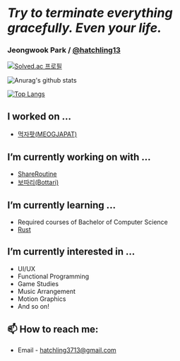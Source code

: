 # *Try to terminate everything gracefully. Even your life.*
### Jeongwook Park / [@hatchling13](https://github.com/hatchling13)

[![Solved.ac 프로필](http://mazassumnida.wtf/api/v2/generate_badge?boj=hatchling13)](https://solved.ac/hatchling13)

![Anurag's github stats](https://github-readme-stats.vercel.app/api?username=hatchling13)

[![Top Langs](https://github-readme-stats.vercel.app/api/top-langs/?username=hatchling13&layout=compact)](https://github.com/anuraghazra/github-readme-stats)

## I worked on ...
- [먹자팟(MEOGJAPAT)](https://github.com/SWP-team12/MEOGJAPAT)

## I’m currently working on with ...
- [ShareRoutine](https://github.com/GNUCS-2022-Capstone-Design-ShareRoutine/ShareRoutine)
- [보따리(Bottari)](https://github.com/hatchling13/Bottari)

## I’m currently learning ...
- Required courses of Bachelor of Computer Science
- [Rust](https://www.rust-lang.org/)

## I’m currently interested in ...
- UI/UX
- Functional Programming
- Game Studies
- Music Arrangement
- Motion Graphics
- And so on!

## 📫 How to reach me:
- Email - hatchling3713@gmail.com

<!--
**hatchling13/hatchling13** is a ✨ _special_ ✨ repository because its `README.md` (this file) appears on your GitHub profile.

Here are some ideas to get you started:

- 👯 I’m looking to collaborate on ...
- 🤔 I’m looking for help with ...
- 💬 Ask me about ...
- 😄 Pronouns: ...
- ⚡ Fun fact: ...
-->
